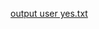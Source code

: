 [output user yes.txt](https://github.com/aisyakareninaa/UKLSEM2_Laundry/files/8890195/output.user.yes.txt)
